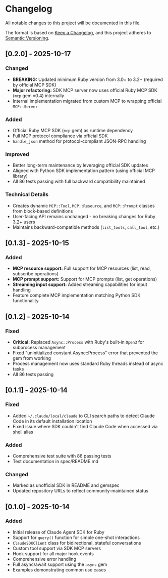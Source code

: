 # Changelog

All notable changes to this project will be documented in this file.

The format is based on [Keep a Changelog](https://keepachangelog.com/en/1.0.0/),
and this project adheres to [Semantic Versioning](https://semver.org/spec/v2.0.0.html).

## [0.2.0] - 2025-10-17

### Changed
- **BREAKING:** Updated minimum Ruby version from 3.0+ to 3.2+ (required by official MCP SDK)
- **Major refactoring:** SDK MCP server now uses official Ruby MCP SDK (`mcp` gem v0.4) internally
- Internal implementation migrated from custom MCP to wrapping official `MCP::Server`

### Added
- Official Ruby MCP SDK (`mcp` gem) as runtime dependency
- Full MCP protocol compliance via official SDK
- `handle_json` method for protocol-compliant JSON-RPC handling

### Improved
- Better long-term maintenance by leveraging official SDK updates
- Aligned with Python SDK implementation pattern (using official MCP library)
- All 86 tests passing with full backward compatibility maintained

### Technical Details
- Creates dynamic `MCP::Tool`, `MCP::Resource`, and `MCP::Prompt` classes from block-based definitions
- User-facing API remains unchanged - no breaking changes for Ruby 3.2+ users
- Maintains backward-compatible methods (`list_tools`, `call_tool`, etc.)

## [0.1.3] - 2025-10-15

### Added
- **MCP resource support:** Full support for MCP resources (list, read, subscribe operations)
- **MCP prompt support:** Support for MCP prompts (list, get operations)
- **Streaming input support:** Added streaming capabilities for input handling
- Feature complete MCP implementation matching Python SDK functionality

## [0.1.2] - 2025-10-14

### Fixed
- **Critical:** Replaced `Async::Process` with Ruby's built-in `Open3` for subprocess management
- Fixed "uninitialized constant Async::Process" error that prevented the gem from working
- Process management now uses standard Ruby threads instead of async tasks
- All 86 tests passing

## [0.1.1] - 2025-10-14

### Fixed
- Added `~/.claude/local/claude` to CLI search paths to detect Claude Code in its default installation location
- Fixed issue where SDK couldn't find Claude Code when accessed via shell alias

### Added
- Comprehensive test suite with 86 passing tests
- Test documentation in spec/README.md

### Changed
- Marked as unofficial SDK in README and gemspec
- Updated repository URLs to reflect community-maintained status

## [0.1.0] - 2025-10-14

### Added
- Initial release of Claude Agent SDK for Ruby
- Support for `query()` function for simple one-shot interactions
- `ClaudeSDKClient` class for bidirectional, stateful conversations
- Custom tool support via SDK MCP servers
- Hook support for all major hook events
- Comprehensive error handling
- Full async/await support using the `async` gem
- Examples demonstrating common use cases
